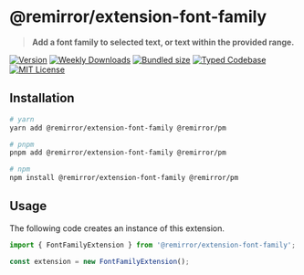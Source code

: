 # @remirror/extension-font-family

> **Add a font family to selected text, or text within the provided range.**

[![Version][version]][npm] [![Weekly Downloads][downloads-badge]][npm] [![Bundled size][size-badge]][size] [![Typed Codebase][typescript]](#) [![MIT License][license]](#)

[version]: https://flat.badgen.net/npm/v/@remirror/extension-font-family/next
[npm]: https://npmjs.com/package/@remirror/extension-font-family/v/next
[license]: https://flat.badgen.net/badge/license/MIT/purple
[size]: https://bundlephobia.com/result?p=@remirror/extension-font-family
[size-badge]: https://flat.badgen.net/bundlephobia/minzip/@remirror/extension-font-family
[typescript]: https://flat.badgen.net/badge/icon/TypeScript?icon=typescript&label
[downloads-badge]: https://badgen.net/npm/dw/@remirror/extension-font-family/red?icon=npm

## Installation

```bash
# yarn
yarn add @remirror/extension-font-family @remirror/pm

# pnpm
pnpm add @remirror/extension-font-family @remirror/pm

# npm
npm install @remirror/extension-font-family @remirror/pm
```

## Usage

The following code creates an instance of this extension.

```ts
import { FontFamilyExtension } from '@remirror/extension-font-family';

const extension = new FontFamilyExtension();
```
